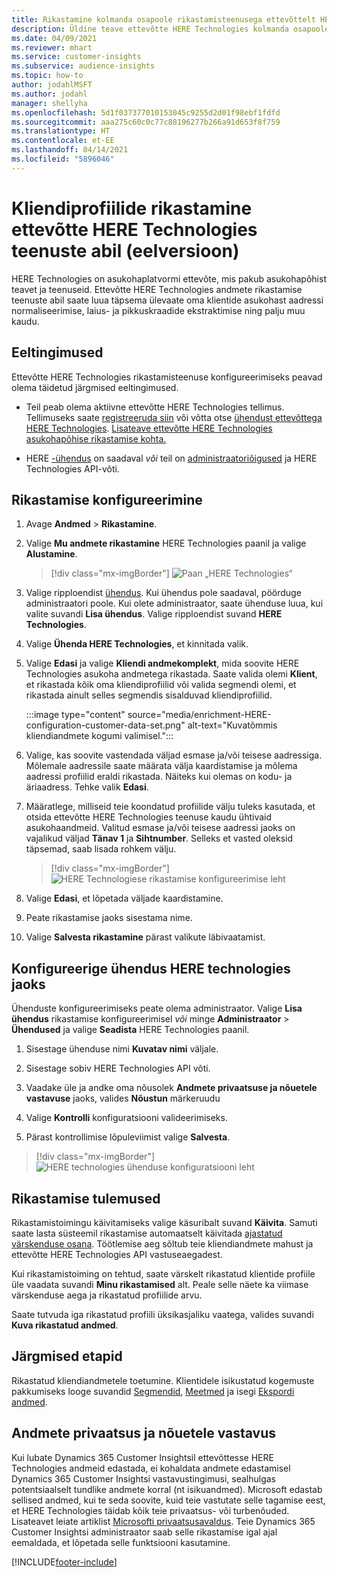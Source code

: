 ```yaml
---
title: Rikastamine kolmanda osapoole rikastamisteenusega ettevõttelt HERE Technologies
description: Üldine teave ettevõtte HERE Technologies kolmanda osapoole rikastamise kohta.
ms.date: 04/09/2021
ms.reviewer: mhart
ms.service: customer-insights
ms.subservice: audience-insights
ms.topic: how-to
author: jodahlMSFT
ms.author: jodahl
manager: shellyha
ms.openlocfilehash: 5d1f037377010153045c9255d2d01f98ebf1fdfd
ms.sourcegitcommit: aaa275c60c0c77c88196277b266a91d653f8f759
ms.translationtype: HT
ms.contentlocale: et-EE
ms.lasthandoff: 04/14/2021
ms.locfileid: "5896046"
---
```

# <a name="enrichment-of-customer-profiles-with-here-technologies-preview"></a>Kliendiprofiilide rikastamine ettevõtte HERE Technologies teenuste abil (eelversioon)

HERE Technologies on asukohaplatvormi ettevõte, mis pakub asukohapõhist teavet ja teenuseid. Ettevõtte HERE Technologies andmete rikastamise teenuste abil saate luua täpsema ülevaate oma klientide asukohast aadressi normaliseerimise, laius- ja pikkuskraadide ekstraktimise ning palju muu kaudu.

## <a name="prerequisites"></a>Eeltingimused

Ettevõtte HERE Technologies rikastamisteenuse konfigureerimiseks peavad olema täidetud järgmised eeltingimused.

- Teil peab olema aktiivne ettevõtte HERE Technologies tellimus. Tellimuseks saate [registreeruda siin](https://developer.here.com/sign-up?utm_medium=referral&utm_source=Microsoft-Dynamics-CI&create=Freemium-Basic) või võtta otse [ühendust ettevõttega HERE Technologies](https://developer.here.com/help?utm_medium=referral&utm_source=Microsoft-Dynamics-CI#how-can-we-help-you). [Lisateave ettevõtte HERE Technologies asukohapõhise rikastamise kohta.](https://developer.here.com/location-enrichment?cid=Dev-MicrosoftDynamics-DB-0-Dev-&utm_source=MicrosoftDynamics&utm_medium=referral&utm_campaign=Online_Dev_ReferralMicrosoft)

- HERE [-ühendus](connections.md) on saadaval *või* teil on [administraatoriõigused](permissions.md#administrator) ja HERE Technologies API-võti.

## <a name="configure-the-enrichment"></a>Rikastamise konfigureerimine

1. Avage **Andmed** > **Rikastamine**. 

1. Valige **Mu andmete rikastamine** HERE Technologies paanil ja valige **Alustamine**.

   > [!div class="mx-imgBorder"]
   > ![Paan „HERE Technologies“](media/HERE-tile.png "Paan „HERE Technologies“")

1. Valige ripploendist [ühendus](connections.md). Kui ühendus pole saadaval, pöörduge administraatori poole. Kui olete administraator, saate ühenduse luua, kui valite suvandi **Lisa ühendus**. Valige ripploendist suvand **HERE Technologies**. 

1. Valige **Ühenda HERE Technologies**, et kinnitada valik.

1.  Valige **Edasi** ja valige **Kliendi andmekomplekt**, mida soovite HERE Technologies asukoha andmetega rikastada. Saate valida olemi **Klient**, et rikastada kõik oma kliendiprofiilid või valida segmendi olemi, et rikastada ainult selles segmendis sisalduvad kliendiprofiilid.

    :::image type="content" source="media/enrichment-HERE-configuration-customer-data-set.png" alt-text="Kuvatõmmis kliendiandmete kogumi valimisel.":::

1. Valige, kas soovite vastendada väljad esmase ja/või teisese aadressiga. Mõlemale aadressile saate määrata välja kaardistamise ja mõlema aadressi profiilid eraldi rikastada. Näiteks kui olemas on kodu- ja äriaadress. Tehke valik **Edasi**.

1. Määratlege, milliseid teie koondatud profiilide välju tuleks kasutada, et otsida ettevõtte HERE Technologies teenuse kaudu ühtivaid asukohaandmeid. Valitud esmase ja/või teisese aadressi jaoks on vajalikud väljad **Tänav 1** ja **Sihtnumber**. Selleks et vasted oleksid täpsemad, saab lisada rohkem välju.

   > [!div class="mx-imgBorder"]
   > ![HERE Technologiese rikastamise konfigureerimise leht](media/enrichment-HERE-configuration.png "HERE Technologiese rikastamise konfigureerimise leht")

1. Valige **Edasi**, et lõpetada väljade kaardistamine.

1. Peate rikastamise jaoks sisestama nime. 

1. Valige **Salvesta rikastamine** pärast valikute läbivaatamist.

## <a name="configure-the-connection-for-here-technologies"></a>Konfigureerige ühendus HERE technologies jaoks 

Ühenduste konfigureerimiseks peate olema administraator. Valige **Lisa ühendus** rikastamise konfigureerimisel *või* minge **Administraator** > **Ühendused** ja valige **Seadista** HERE Technologies paanil.

1. Sisestage ühenduse nimi **Kuvatav nimi** väljale.

1. Sisestage sobiv HERE Technologies API võti.

1. Vaadake üle ja andke oma nõusolek **Andmete privaatsuse ja nõuetele vastavuse** jaoks, valides **Nõustun** märkeruudu

1. Valige **Kontrolli** konfiguratsiooni valideerimiseks.

1. Pärast kontrollimise lõpuleviimist valige **Salvesta**.

> [!div class="mx-imgBorder"]
   > ![HERE technologies ühenduse konfiguratsiooni leht](media/enrichment-HERE-connection.png "HERE technologies ühenduse konfiguratsiooni leht")

## <a name="enrichment-results"></a>Rikastamise tulemused

Rikastamistoimingu käivitamiseks valige käsuribalt suvand **Käivita**. Samuti saate lasta süsteemil rikastamise automaatselt käivitada [ajastatud värskenduse osana](system.md#schedule-tab). Töötlemise aeg sõltub teie kliendiandmete mahust ja ettevõtte HERE Technologies API vastuseaegadest.

Kui rikastamistoiming on tehtud, saate värskelt rikastatud klientide profiile üle vaadata suvandi **Minu rikastamised** alt. Peale selle näete ka viimase värskenduse aega ja rikastatud profiilide arvu.

Saate tutvuda iga rikastatud profiili üksikasjaliku vaatega, valides suvandi **Kuva rikastatud andmed**.

## <a name="next-steps"></a>Järgmised etapid

Rikastatud kliendiandmetele toetumine. Klientidele isikustatud kogemuste pakkumiseks looge suvandid [Segmendid](segments.md), [Meetmed](measures.md) ja isegi [Ekspordi andmed](export-destinations.md).

## <a name="data-privacy-and-compliance"></a>Andmete privaatsus ja nõuetele vastavus

Kui lubate Dynamics 365 Customer Insightsil ettevõttesse HERE Technologies andmeid edastada, ei kohaldata andmete edastamisel Dynamics 365 Customer Insightsi vastavustingimusi, sealhulgas potentsiaalselt tundlike andmete korral (nt isikuandmed). Microsoft edastab sellised andmed, kui te seda soovite, kuid teie vastutate selle tagamise eest, et HERE Technologies täidab kõik teie privaatsus- või turbenõuded. Lisateavet leiate artiklist [Microsofti privaatsusavaldus](https://go.microsoft.com/fwlink/?linkid=396732).
Teie Dynamics 365 Customer Insightsi administraator saab selle rikastamise igal ajal eemaldada, et lõpetada selle funktsiooni kasutamine.


[!INCLUDE[footer-include](../includes/footer-banner.md)]
